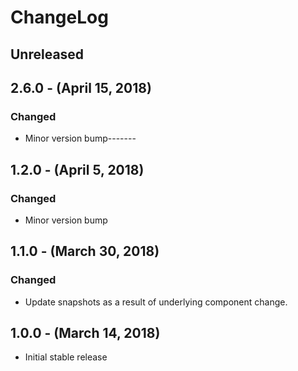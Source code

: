 ChangeLog
=========

Unreleased
----------

2.6.0 - (April 15, 2018)
------------------
### Changed
* Minor version bump-------

1.2.0 - (April 5, 2018)
------------------
### Changed
* Minor version bump

1.1.0 - (March 30, 2018)
------------------
### Changed
* Update snapshots as a result of underlying component change.

1.0.0 - (March 14, 2018)
------------------
* Initial stable release
